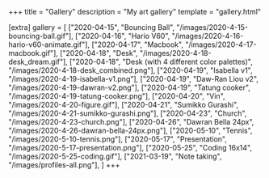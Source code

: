 +++
title = "Gallery"
description = "My art gallery"
template = "gallery.html"

[extra]
gallery = [
    ["2020-04-15", "Bouncing Ball", "/images/2020-4-15-bouncing-ball.gif"],
    ["2020-04-16", "Hario V60", "/images/2020-4-16-hario-v60-animate.gif"],
    ["2020-04-17", "Macbook", "/images/2020-4-17-macbook.gif"],
    ["2020-04-18", "Desk", "/images/2020-4-18-desk_dream.gif"],
    ["2020-04-18", "Desk (with 4 different color palettes)", "/images/2020-4-18-desk_combined.png"],
    ["2020-04-19", "Isabella v1", "/images/2020-4-19-isabella-v1.png"],
    ["2020-04-19", "Daw-Ran Liou v2", "/images/2020-4-19-dawran-v2.png"],
    ["2020-04-19", "Tatung cooker", "/images/2020-4-19-tatung-cooker.png"],
    ["2020-04-20", "Vin", "/images/2020-4-20-figure.gif"],
    ["2020-04-21", "Sumikko Gurashi", "/images/2020-4-21-sumikko-gurashi.png"],
    ["2020-04-23", "Church", "/images/2020-4-23-church.png"],
    ["2020-04-26", "Dawran Bella 24px", "/images/2020-4-26-dawran-bella-24px.png"],
    ["2020-05-10", "Tennis", "/images/2020-5-10-tennis.png"],
    ["2020-05-17", "Presentation", "/images/2020-5-17-presentation.png"],
    ["2020-05-25", "Coding 16x14", "/images/2020-5-25-coding.gif"],
    ["2021-03-19", "Note taking", "/images/profiles-all.png"],
]
+++
